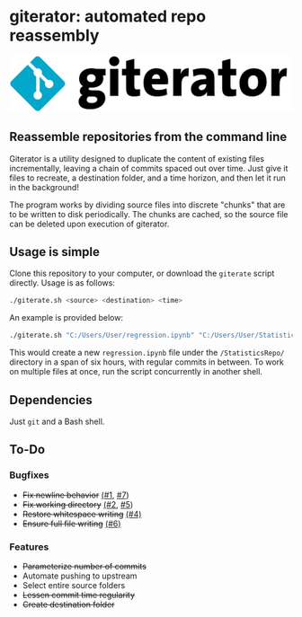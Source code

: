 # giterator: automated repo reassembly
![giterator logo](https://raw.githubusercontent.com/KartikChugh/giterator/master/logo.jpg)

## Reassemble repositories from the command line
Giterator is a utility designed to duplicate the content of existing files incrementally, leaving a chain of commits spaced out over time. Just give it files to recreate, a destination folder, and a time horizon, and then let it run in the background!

The program works by dividing source files into discrete "chunks" that are to be written to disk periodically. The chunks are cached, so the source file can be deleted upon execution of giterator.

## Usage is simple
Clone this repository to your computer, or download the `giterate` script directly. 
Usage is as follows:
```bash
./giterate.sh <source> <destination> <time>
```
An example is provided below:
```bash
./giterate.sh "C:/Users/User/regression.ipynb" "C:/Users/User/StatisticsRepo/" 6
```

This would create a new `regression.ipynb` file under the `/StatisticsRepo/` directory in a span of six hours, with regular commits in between. To work on multiple files at once, run the script concurrently in another shell.

## Dependencies
Just `git` and a Bash shell.

## To-Do
### Bugfixes
- ~~Fix newline behavior~~ [(#1](https://github.com/KartikChugh/giterator/issues/1), [#7](https://github.com/KartikChugh/giterator/issues/7))
- ~~Fix working directory~~ [(#2](https://github.com/KartikChugh/giterator/issues/2), [#5](https://github.com/KartikChugh/giterator/issues/5))
- ~~Restore whitespace writing~~ [(#4)](https://github.com/KartikChugh/giterator/issues/4)
- ~~Ensure full file writing~~ [(#6)](https://github.com/KartikChugh/giterator/issues/6)

### Features
- ~~Parameterize number of commits~~
- Automate pushing to upstream
- Select entire source folders
- ~~Lessen commit time regularity~~
- ~~Create destination folder~~
